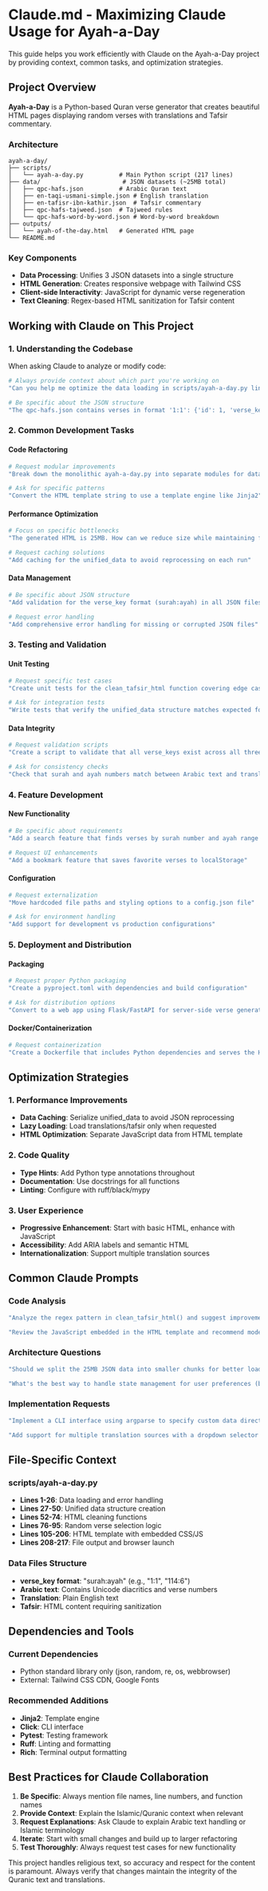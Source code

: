 # Claude.md - Maximizing Claude Usage for Ayah-a-Day

This guide helps you work efficiently with Claude on the Ayah-a-Day project by providing context, common tasks, and optimization strategies.

## Project Overview

**Ayah-a-Day** is a Python-based Quran verse generator that creates beautiful HTML pages displaying random verses with translations and Tafsir commentary.

### Architecture
```
ayah-a-day/
├── scripts/
│   └── ayah-a-day.py          # Main Python script (217 lines)
├── data/                       # JSON datasets (~25MB total)
│   ├── qpc-hafs.json          # Arabic Quran text
│   ├── en-taqi-usmani-simple.json # English translation
│   ├── en-tafisr-ibn-kathir.json  # Tafsir commentary
│   ├── qpc-hafs-tajweed.json  # Tajweed rules
│   └── qpc-hafs-word-by-word.json # Word-by-word breakdown
├── outputs/
│   └── ayah-of-the-day.html   # Generated HTML page
└── README.md
```

### Key Components
- **Data Processing**: Unifies 3 JSON datasets into a single structure
- **HTML Generation**: Creates responsive webpage with Tailwind CSS
- **Client-side Interactivity**: JavaScript for dynamic verse regeneration
- **Text Cleaning**: Regex-based HTML sanitization for Tafsir content

## Working with Claude on This Project

### 1. Understanding the Codebase

When asking Claude to analyze or modify code:

```bash
# Always provide context about which part you're working on
"Can you help me optimize the data loading in scripts/ayah-a-day.py lines 12-26?"

# Be specific about the JSON structure
"The qpc-hafs.json contains verses in format '1:1': {'id': 1, 'verse_key': '1:1', 'surah': 1, 'ayah': 1, 'text': '...'}"
```

### 2. Common Development Tasks

#### Code Refactoring
```bash
# Request modular improvements
"Break down the monolithic ayah-a-day.py into separate modules for data loading, HTML generation, and verse selection"

# Ask for specific patterns
"Convert the HTML template string to use a template engine like Jinja2"
```

#### Performance Optimization
```bash
# Focus on specific bottlenecks
"The generated HTML is 25MB. How can we reduce size while maintaining functionality?"

# Request caching solutions
"Add caching for the unified_data to avoid reprocessing on each run"
```

#### Data Management
```bash
# Be specific about JSON structure
"Add validation for the verse_key format (surah:ayah) in all JSON files"

# Request error handling
"Add comprehensive error handling for missing or corrupted JSON files"
```

### 3. Testing and Validation

#### Unit Testing
```bash
# Request specific test cases
"Create unit tests for the clean_tafsir_html function covering edge cases with nested HTML tags"

# Ask for integration tests
"Write tests that verify the unified_data structure matches expected format for random sampling"
```

#### Data Integrity
```bash
# Request validation scripts
"Create a script to validate that all verse_keys exist across all three JSON datasets"

# Ask for consistency checks
"Check that surah and ayah numbers match between Arabic text and translations"
```

### 4. Feature Development

#### New Functionality
```bash
# Be specific about requirements
"Add a search feature that finds verses by surah number and ayah range (e.g., 2:1-10)"

# Request UI enhancements
"Add a bookmark feature that saves favorite verses to localStorage"
```

#### Configuration
```bash
# Request externalization
"Move hardcoded file paths and styling options to a config.json file"

# Ask for environment handling
"Add support for development vs production configurations"
```

### 5. Deployment and Distribution

#### Packaging
```bash
# Request proper Python packaging
"Create a pyproject.toml with dependencies and build configuration"

# Ask for distribution options
"Convert to a web app using Flask/FastAPI for server-side verse generation"
```

#### Docker/Containerization
```bash
# Request containerization
"Create a Dockerfile that includes Python dependencies and serves the HTML output"
```

## Optimization Strategies

### 1. Performance Improvements
- **Data Caching**: Serialize unified_data to avoid JSON reprocessing
- **Lazy Loading**: Load translations/tafsir only when requested
- **HTML Optimization**: Separate JavaScript data from HTML template

### 2. Code Quality
- **Type Hints**: Add Python type annotations throughout
- **Documentation**: Use docstrings for all functions
- **Linting**: Configure with ruff/black/mypy

### 3. User Experience
- **Progressive Enhancement**: Start with basic HTML, enhance with JavaScript
- **Accessibility**: Add ARIA labels and semantic HTML
- **Internationalization**: Support multiple translation sources

## Common Claude Prompts

### Code Analysis
```bash
"Analyze the regex pattern in clean_tafsir_html() and suggest improvements for better HTML sanitization"

"Review the JavaScript embedded in the HTML template and recommend modern ES6+ improvements"
```

### Architecture Questions
```bash
"Should we split the 25MB JSON data into smaller chunks for better loading performance?"

"What's the best way to handle state management for user preferences (bookmarks, font size, etc.)?"
```

### Implementation Requests
```bash
"Implement a CLI interface using argparse to specify custom data directories and output locations"

"Add support for multiple translation sources with a dropdown selector in the UI"
```

## File-Specific Context

### scripts/ayah-a-day.py
- **Lines 1-26**: Data loading and error handling
- **Lines 27-50**: Unified data structure creation
- **Lines 52-74**: HTML cleaning functions
- **Lines 76-95**: Random verse selection logic
- **Lines 105-206**: HTML template with embedded CSS/JS
- **Lines 208-217**: File output and browser launch

### Data Files Structure
- **verse_key format**: "surah:ayah" (e.g., "1:1", "114:6")
- **Arabic text**: Contains Unicode diacritics and verse numbers
- **Translation**: Plain English text
- **Tafsir**: HTML content requiring sanitization

## Dependencies and Tools

### Current Dependencies
- Python standard library only (json, random, re, os, webbrowser)
- External: Tailwind CSS CDN, Google Fonts

### Recommended Additions
- **Jinja2**: Template engine
- **Click**: CLI interface
- **Pytest**: Testing framework
- **Ruff**: Linting and formatting
- **Rich**: Terminal output formatting

## Best Practices for Claude Collaboration

1. **Be Specific**: Always mention file names, line numbers, and function names
2. **Provide Context**: Explain the Islamic/Quranic context when relevant
3. **Request Explanations**: Ask Claude to explain Arabic text handling or Islamic terminology
4. **Iterate**: Start with small changes and build up to larger refactoring
5. **Test Thoroughly**: Always request test cases for new functionality

This project handles religious text, so accuracy and respect for the content is paramount. Always verify that changes maintain the integrity of the Quranic text and translations.